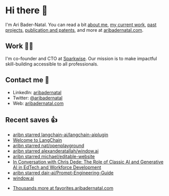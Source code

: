 # Hi there  👋

I'm Ari Bader-Natal. You can read a bit [about me](https://aribadernatal.com), [my current work](https://aribadernatal.com/projects/Sparkwise/), [past projects](https://aribadernatal.com/projects/), [publication and patents](https://aribadernatal.com/publications), and more at [aribadernatal.com](https://aribadernatal.com).

## Work  👨‍💻

I'm co-founder and CTO at [Sparkwise](https://sparkwise.co). Our mission is to make impactful skill-building accessible to all professionals.

## Contact me  💬 

- LinkedIn: [aribadernatal](https://linkedin.com/in/aribadernatal)
- Twitter: [@aribadernatal](https://twitter.com/aribadernatal)
- Web: [aribadernatal.com](https://aribadernatal.com)

## Recent saves  👍

<!--START_SECTION:feed-->
* [aribn starred langchain-ai&#x2F;langchain-aiplugin](https:&#x2F;&#x2F;favorites.aribadernatal.com&#x2F;github-favorites&#x2F;2023&#x2F;04&#x2F;aribn-starred-langchain-ai-langchain-aiplugin&#x2F;)
* [Welcome to LangChain](https:&#x2F;&#x2F;favorites.aribadernatal.com&#x2F;pocket-favorites&#x2F;2023&#x2F;04&#x2F;welcome-to-langchain&#x2F;)
* [aribn starred nat&#x2F;openplayground](https:&#x2F;&#x2F;favorites.aribadernatal.com&#x2F;github-favorites&#x2F;2023&#x2F;04&#x2F;aribn-starred-nat-openplayground&#x2F;)
* [aribn starred alexanderatallah&#x2F;window.ai](https:&#x2F;&#x2F;favorites.aribadernatal.com&#x2F;github-favorites&#x2F;2023&#x2F;04&#x2F;aribn-starred-alexanderatallah-window-ai&#x2F;)
* [aribn starred michael&#x2F;editable-website](https:&#x2F;&#x2F;favorites.aribadernatal.com&#x2F;github-favorites&#x2F;2023&#x2F;04&#x2F;aribn-starred-michael-editable-website&#x2F;)
* [In Conversation with Chris Dede: The Role of Classic AI and Generative AI in EdTech and Workforce Development](https:&#x2F;&#x2F;favorites.aribadernatal.com&#x2F;pocket-favorites&#x2F;2023&#x2F;04&#x2F;in-conversation-with-chris-dede-the-role-of-classic-ai-and-generative-ai-in-edtech-and-workforce-development&#x2F;)
* [aribn starred dair-ai&#x2F;Prompt-Engineering-Guide](https:&#x2F;&#x2F;favorites.aribadernatal.com&#x2F;github-favorites&#x2F;2023&#x2F;04&#x2F;aribn-starred-dair-ai-prompt-engineering-guide&#x2F;)
* [window.ai](https:&#x2F;&#x2F;favorites.aribadernatal.com&#x2F;pocket-favorites&#x2F;2023&#x2F;04&#x2F;window-ai&#x2F;)
<!--END_SECTION:feed-->
* [Thousands more at favorites.aribadernatal.com](https://favorites.aribadernatal.com)
